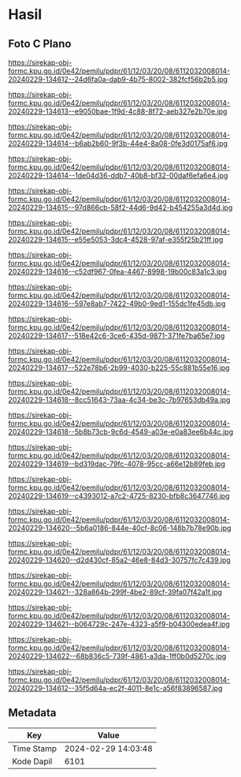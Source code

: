 # Hasil

## Foto C Plano

https://sirekap-obj-formc.kpu.go.id/0e42/pemilu/pdpr/61/12/03/20/08/6112032008014-20240229-134612--24d6fa0a-dab9-4b75-8002-382fcf56b2b5.jpg

https://sirekap-obj-formc.kpu.go.id/0e42/pemilu/pdpr/61/12/03/20/08/6112032008014-20240229-134613--e9050bae-1f9d-4c88-8f72-aeb327e2b70e.jpg

https://sirekap-obj-formc.kpu.go.id/0e42/pemilu/pdpr/61/12/03/20/08/6112032008014-20240229-134614--b6ab2b60-9f3b-44e4-8a08-0fe3d0175af6.jpg

https://sirekap-obj-formc.kpu.go.id/0e42/pemilu/pdpr/61/12/03/20/08/6112032008014-20240229-134614--1de04d36-ddb7-40b8-bf32-00daf6efa6e4.jpg

https://sirekap-obj-formc.kpu.go.id/0e42/pemilu/pdpr/61/12/03/20/08/6112032008014-20240229-134615--97d866cb-58f2-44d6-9d42-b454255a3d4d.jpg

https://sirekap-obj-formc.kpu.go.id/0e42/pemilu/pdpr/61/12/03/20/08/6112032008014-20240229-134615--e55e5053-3dc4-4528-97af-e355f25b21ff.jpg

https://sirekap-obj-formc.kpu.go.id/0e42/pemilu/pdpr/61/12/03/20/08/6112032008014-20240229-134616--c52df967-0fea-4467-8998-19b00c83a1c3.jpg

https://sirekap-obj-formc.kpu.go.id/0e42/pemilu/pdpr/61/12/03/20/08/6112032008014-20240229-134616--597e8ab7-7422-49b0-9ed1-155dc1fe45db.jpg

https://sirekap-obj-formc.kpu.go.id/0e42/pemilu/pdpr/61/12/03/20/08/6112032008014-20240229-134617--518e42c6-3ce6-435d-9871-371fe7ba65e7.jpg

https://sirekap-obj-formc.kpu.go.id/0e42/pemilu/pdpr/61/12/03/20/08/6112032008014-20240229-134617--522e78b6-2b99-4030-b225-55c881b55e16.jpg

https://sirekap-obj-formc.kpu.go.id/0e42/pemilu/pdpr/61/12/03/20/08/6112032008014-20240229-134618--8cc51643-73aa-4c34-be3c-7b97653db49a.jpg

https://sirekap-obj-formc.kpu.go.id/0e42/pemilu/pdpr/61/12/03/20/08/6112032008014-20240229-134618--5b8b73cb-9c6d-4549-a03e-e0a83ee6b44c.jpg

https://sirekap-obj-formc.kpu.go.id/0e42/pemilu/pdpr/61/12/03/20/08/6112032008014-20240229-134619--bd319dac-79fc-4078-95cc-a66e12b89feb.jpg

https://sirekap-obj-formc.kpu.go.id/0e42/pemilu/pdpr/61/12/03/20/08/6112032008014-20240229-134619--c4393012-a7c2-4725-8230-bfb8c3647746.jpg

https://sirekap-obj-formc.kpu.go.id/0e42/pemilu/pdpr/61/12/03/20/08/6112032008014-20240229-134620--5b6a0186-844e-40cf-8c06-148b7b78e90b.jpg

https://sirekap-obj-formc.kpu.go.id/0e42/pemilu/pdpr/61/12/03/20/08/6112032008014-20240229-134620--d2d430cf-85a2-46e8-84d3-30757fc7c439.jpg

https://sirekap-obj-formc.kpu.go.id/0e42/pemilu/pdpr/61/12/03/20/08/6112032008014-20240229-134621--328a864b-299f-4be2-89cf-39fa07f42a1f.jpg

https://sirekap-obj-formc.kpu.go.id/0e42/pemilu/pdpr/61/12/03/20/08/6112032008014-20240229-134621--b064729c-247e-4323-a5f9-b04300edea4f.jpg

https://sirekap-obj-formc.kpu.go.id/0e42/pemilu/pdpr/61/12/03/20/08/6112032008014-20240229-134622--68b836c5-739f-4861-a3da-1ff0b0d5270c.jpg

https://sirekap-obj-formc.kpu.go.id/0e42/pemilu/pdpr/61/12/03/20/08/6112032008014-20240229-134612--35f5d64a-ec2f-4011-8e1c-a56f83896587.jpg


## Metadata

| Key        | Value               |
| ---------- | ------------------- |
| Time Stamp | 2024-02-29 14:03:48 |
| Kode Dapil | 6101                |




